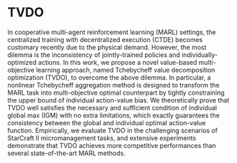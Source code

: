 # TVDO

In cooperative multi-agent reinforcement learning (MARL) settings, the centralized training with decentralized execution (CTDE) becomes customary recently due to the physical demand. However, the most dilemma is the inconsistency of jointly-trained policies and individually-optimized actions. In this work, we propose a novel value-based multi-objective learning approach, named Tchebycheff value decomposition optimization (TVDO), to overcome the above dilemma. In particular, a nonlinear Tchebycheff aggregation method is designed to transform the MARL task into multi-objective optimal counterpart by tightly constraining the upper bound of individual action-value bias. We theoretically prove that TVDO well satisfies the necessary and sufficient condition of individual global max (IGM) with no extra limitations, which exactly guarantees the consistency between the global and individual optimal action-value function. Empirically, we evaluate TVDO in the challenging scenarios of StarCraft II micromanagement tasks, and extensive experiments demonstrate that TVDO achieves more competitive performances than several state-of-the-art MARL methods.
